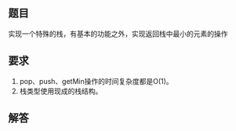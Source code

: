 ## 题目
实现一个特殊的栈，有基本的功能之外，实现返回栈中最小的元素的操作

## 要求
1. pop、push、getMin操作的时间复杂度都是O(1)。
2. 栈类型使用现成的栈结构。

## 解答
